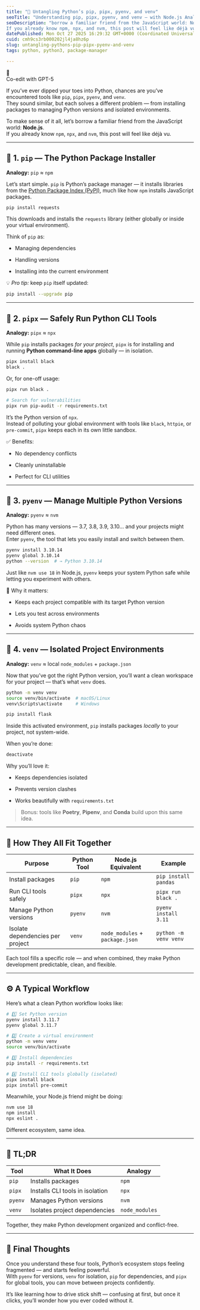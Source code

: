 ```yaml
---
title: "🐍 Untangling Python’s pip, pipx, pyenv, and venv"
seoTitle: "Understanding pip, pipx, pyenv, and venv — with Node.js Analogies"
seoDescription: "borrow a familiar friend from the JavaScript world: Node.js.
If you already know npm, npx, and nvm, this post will feel like déjà vu."
datePublished: Mon Oct 27 2025 16:29:32 GMT+0000 (Coordinated Universal Time)
cuid: cmh9cs3rb000202jl4ja8hz6p
slug: untangling-pythons-pip-pipx-pyenv-and-venv
tags: python, python3, package-manager

---
```


<div data-node-type="callout">
<div data-node-type="callout-emoji">🧠</div>
<div data-node-type="callout-text">Co-edit with GPT-5</div>
</div>

If you’ve ever dipped your toes into Python, chances are you’ve encountered tools like `pip`, `pipx`, `pyenv`, and `venv`.  
They sound similar, but each solves a different problem — from installing packages to managing Python versions and isolated environments.

To make sense of it all, let’s borrow a familiar friend from the JavaScript world: **Node.js**.  
If you already know `npm`, `npx`, and `nvm`, this post will feel like déjà vu.

---

## 🧩 1. `pip` — The Python Package Installer

**Analogy:** `pip` ≈ `npm`

Let’s start simple. `pip` is Python’s package manager — it installs libraries from the [Python Package Index (PyPI)](https://pypi.org/), much like how `npm` installs JavaScript packages.

```bash
pip install requests
```

This downloads and installs the `requests` library (either globally or inside your virtual environment).

Think of `pip` as:

* Managing dependencies
    
* Handling versions
    
* Installing into the current environment
    

💡 *Pro tip:* keep `pip` itself updated:

```bash
pip install --upgrade pip
```

---

## 🚀 2. `pipx` — Safely Run Python CLI Tools

**Analogy:** `pipx` ≈ `npx`

While `pip` installs packages *for your project*, `pipx` is for installing and running **Python command-line apps** globally — in isolation.

```bash
pipx install black
black .
```

Or, for one-off usage:

```bash
pipx run black .

# Search for vulnerabilities
pipx run pip-audit -r requirements.txt 
```

It’s the Python version of `npx`.  
Instead of polluting your global environment with tools like `black`, `httpie`, or `pre-commit`, `pipx` keeps each in its own little sandbox.

✅ Benefits:

* No dependency conflicts
    
* Cleanly uninstallable
    
* Perfect for CLI utilities
    

---

## 🧠 3. `pyenv` — Manage Multiple Python Versions

**Analogy:** `pyenv` ≈ `nvm`

Python has many versions — 3.7, 3.8, 3.9, 3.10… and your projects might need different ones.  
Enter `pyenv`, the tool that lets you easily install and switch between them.

```bash
pyenv install 3.10.14
pyenv global 3.10.14
python --version  # → Python 3.10.14
```

Just like `nvm use 18` in Node.js, `pyenv` keeps your system Python safe while letting you experiment with others.

🔧 Why it matters:

* Keeps each project compatible with its target Python version
    
* Lets you test across environments
    
* Avoids system Python chaos
    

---

## 🧱 4. `venv` — Isolated Project Environments

**Analogy:** `venv` ≈ local `node_modules` + `package.json`

Now that you’ve got the right Python version, you’ll want a clean workspace for your project — that’s what `venv` does.

```bash
python -m venv venv
source venv/bin/activate  # macOS/Linux
venv\Scripts\activate     # Windows

pip install flask
```

Inside this activated environment, `pip` installs packages *locally* to your project, not system-wide.

When you’re done:

```bash
deactivate
```

Why you’ll love it:

* Keeps dependencies isolated
    
* Prevents version clashes
    
* Works beautifully with `requirements.txt`
    

> Bonus: tools like **Poetry**, **Pipenv**, and **Conda** build upon this same idea.

---

## 🧭 How They All Fit Together

| Purpose | Python Tool | Node.js Equivalent | Example |
| --- | --- | --- | --- |
| Install packages | `pip` | `npm` | `pip install pandas` |
| Run CLI tools safely | `pipx` | `npx` | `pipx run black .` |
| Manage Python versions | `pyenv` | `nvm` | `pyenv install 3.11` |
| Isolate dependencies per project | `venv` | `node_modules` + `package.json` | `python -m venv venv` |

Each tool fills a specific role — and when combined, they make Python development predictable, clean, and flexible.

---

## ⚙️ A Typical Workflow

Here’s what a clean Python workflow looks like:

```bash
# 1️⃣ Set Python version
pyenv install 3.11.7
pyenv global 3.11.7

# 2️⃣ Create a virtual environment
python -m venv venv
source venv/bin/activate

# 3️⃣ Install dependencies
pip install -r requirements.txt

# 4️⃣ Install CLI tools globally (isolated)
pipx install black
pipx install pre-commit
```

Meanwhile, your Node.js friend might be doing:

```bash
nvm use 18
npm install
npx eslint .
```

Different ecosystem, same idea.

---

## 🧩 TL;DR

| Tool | What It Does | Analogy |
| --- | --- | --- |
| `pip` | Installs packages | `npm` |
| `pipx` | Installs CLI tools in isolation | `npx` |
| `pyenv` | Manages Python versions | `nvm` |
| `venv` | Isolates project dependencies | `node_modules` |

Together, they make Python development organized and conflict-free.

---

## 💭 Final Thoughts

Once you understand these four tools, Python’s ecosystem stops feeling fragmented — and starts feeling powerful.  
With `pyenv` for versions, `venv` for isolation, `pip` for dependencies, and `pipx` for global tools, you can move between projects confidently.

It’s like learning how to drive stick shift — confusing at first, but once it clicks, you’ll wonder how you ever coded without it.